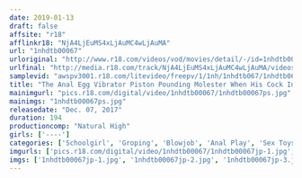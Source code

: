 ```yaml
---
date: 2019-01-13
draft: false
affsite: "r18"
afflinkr18: "NjA4LjEuMS4xLjAuMC4wLjAuMA"
url: "1nhdtb00067"
urloriginal: "http://www.r18.com/videos/vod/movies/detail/-/id=1nhdtb00067"
urlfinal: "http://media.r18.com/track/NjA4LjEuMS4xLjAuMC4wLjAuMA/videos/vod/movies/detail/-/id=1nhdtb00067"
samplevid: "awspv3001.r18.com/litevideo/freepv/1/1nh/1nhdtb067/1nhdtb067_dmb_w.mp4"
title: "The Anal Egg Vibrator Piston Pounding Molester When His Cock In Her Pussy And The Egg Vibrator In Her Anus Bang Together In Vibrating And Pulsating Ecstasy, This Schoolgirl Will Thrash And Crash In Cum Crazy Ecstasy"
mainimgurl: "pics.r18.com/digital/video/1nhdtb00067/1nhdtb00067ps.jpg"
mainimgs: "1nhdtb00067ps.jpg"
releasedate: "Dec. 07, 2017"
duration: 194
productioncomp: "Natural High"
girls: ['----']
categories: ['Schoolgirl', 'Groping', 'Blowjob', 'Anal Play', 'Sex Toys', 'Hi-Def']
imgurls: ['pics.r18.com/digital/video/1nhdtb00067/1nhdtb00067jp-1.jpg', 'pics.r18.com/digital/video/1nhdtb00067/1nhdtb00067jp-2.jpg', 'pics.r18.com/digital/video/1nhdtb00067/1nhdtb00067jp-3.jpg', 'pics.r18.com/digital/video/1nhdtb00067/1nhdtb00067jp-4.jpg', 'pics.r18.com/digital/video/1nhdtb00067/1nhdtb00067jp-5.jpg', 'pics.r18.com/digital/video/1nhdtb00067/1nhdtb00067jp-6.jpg', 'pics.r18.com/digital/video/1nhdtb00067/1nhdtb00067jp-7.jpg', 'pics.r18.com/digital/video/1nhdtb00067/1nhdtb00067jp-8.jpg', 'pics.r18.com/digital/video/1nhdtb00067/1nhdtb00067jp-9.jpg', 'pics.r18.com/digital/video/1nhdtb00067/1nhdtb00067jp-10.jpg', 'pics.r18.com/digital/video/1nhdtb00067/1nhdtb00067jp-11.jpg', 'pics.r18.com/digital/video/1nhdtb00067/1nhdtb00067jp-12.jpg', 'pics.r18.com/digital/video/1nhdtb00067/1nhdtb00067jp-13.jpg', 'pics.r18.com/digital/video/1nhdtb00067/1nhdtb00067jp-14.jpg', 'pics.r18.com/digital/video/1nhdtb00067/1nhdtb00067jp-15.jpg', 'pics.r18.com/digital/video/1nhdtb00067/1nhdtb00067jp-16.jpg', 'pics.r18.com/digital/video/1nhdtb00067/1nhdtb00067jp-17.jpg', 'pics.r18.com/digital/video/1nhdtb00067/1nhdtb00067jp-18.jpg', 'pics.r18.com/digital/video/1nhdtb00067/1nhdtb00067jp-19.jpg', 'pics.r18.com/digital/video/1nhdtb00067/1nhdtb00067jp-20.jpg']
imgs: ['1nhdtb00067jp-1.jpg', '1nhdtb00067jp-2.jpg', '1nhdtb00067jp-3.jpg', '1nhdtb00067jp-4.jpg', '1nhdtb00067jp-5.jpg', '1nhdtb00067jp-6.jpg', '1nhdtb00067jp-7.jpg', '1nhdtb00067jp-8.jpg', '1nhdtb00067jp-9.jpg', '1nhdtb00067jp-10.jpg', '1nhdtb00067jp-11.jpg', '1nhdtb00067jp-12.jpg', '1nhdtb00067jp-13.jpg', '1nhdtb00067jp-14.jpg', '1nhdtb00067jp-15.jpg', '1nhdtb00067jp-16.jpg', '1nhdtb00067jp-17.jpg', '1nhdtb00067jp-18.jpg', '1nhdtb00067jp-19.jpg', '1nhdtb00067jp-20.jpg']
---
```

